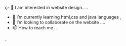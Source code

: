 ç- 👀 I am interested in website design.....
- 🌱 I’m currently learning html,css and java languages ,
- 💞️ I’m looking to collaborate on the website ....
- 📫 How to reach me ..

<!---
ibrahimaydn/ibrahimaydn is a ✨ special ✨ repository because its `README.md` (this file) appears on your GitHub profile.
You can click the Preview link to take a look at your change
---> 
.
